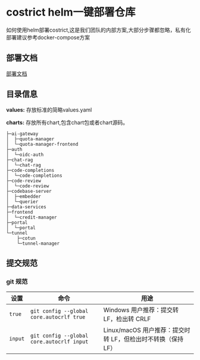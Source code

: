 # costrict helm一键部署仓库

如何使用helm部署costrict,这是我们团队的内部方案,大部分步骤都忽略，私有化部署建议参考docker-compose方案

## 部署文档

[部署文档](./deploy.md)


## 目录信息

**values:** 存放标准的简略values.yaml

**charts:** 存放所有chart,包含chart包或者chart源码。

```
├─ai-gateway
│  ├─quota-manager
│  └─quota-manager-frontend
├─auth
│  └─oidc-auth
├─chat-rag
│  └─chat-rag
├─code-completions
│  └─code-completions
├─code-review
│  └─code-review
├─codebase-server
│  ├─embedder
│  └─querier
├─data-services
├─frontend
│  └─credit-manager
├─portal
│  └─portal
└─tunnel
    ├─cotun
    └─tunnel-manager
```

## 提交规范

### git 规范

| 设置    | 命令                                      | 用途                                                         |
| ------- | ----------------------------------------- | ------------------------------------------------------------ |
| `true`  | `git config --global core.autocrlf true`  | Windows 用户推荐：提交转 LF，检出转 CRLF                     |
| `input` | `git config --global core.autocrlf input` | Linux/macOS 用户推荐：提交时转 LF，但检出时不转换（保持 LF） |

